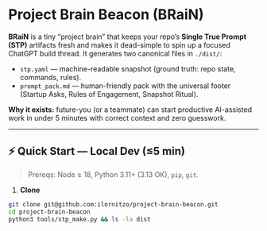 # Project Brain Beacon (BRaiN)

**BRaiN** is a tiny “project brain” that keeps your repo’s **Single True Prompt (STP)** artifacts fresh and makes it dead-simple to spin up a focused ChatGPT build thread. It generates two canonical files in `./dist/`:
- `stp.yaml` — machine-readable snapshot (ground truth: repo state, commands, rules).
- `prompt_pack.md` — human-friendly pack with the universal footer (Startup Asks, Rules of Engagement, Snapshot Ritual).

**Why it exists:** future-you (or a teammate) can start productive AI-assisted work in under 5 minutes with correct context and zero guesswork.

---

## ⚡ Quick Start — Local Dev (≤5 min)

> Prereqs: Node ≥ 18, Python 3.11+ (3.13 OK), `pip`, `git`.

1) **Clone**
```bash
git clone git@github.com:ilornitzo/project-brain-beacon.git
cd project-brain-beacon
python3 tools/stp_make.py && ls -la dist
